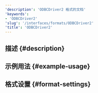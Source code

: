```yaml
---
'description': 'ODBCDriver2 格式的文档'
'keywords':
- 'ODBCDriver2'
'slug': '/interfaces/formats/ODBCDriver2'
'title': 'ODBCDriver2'
---
```


## 描述 {#description}

## 示例用法 {#example-usage}

## 格式设置 {#format-settings}
